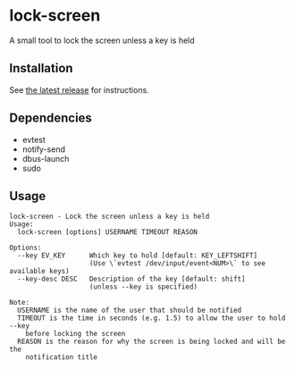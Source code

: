 # lock-screen

A small tool to lock the screen unless a key is held

## Installation

See [the latest release](https://github.com/orbit-online/lock-screen/releases/latest) for instructions.

## Dependencies

- evtest
- notify-send
- dbus-launch
- sudo

## Usage

```
lock-screen - Lock the screen unless a key is held
Usage:
  lock-screen [options] USERNAME TIMEOUT REASON

Options:
  --key EV_KEY      Which key to hold [default: KEY_LEFTSHIFT]
                    (Use \`evtest /dev/input/event<NUM>\` to see available keys)
  --key-desc DESC   Description of the key [default: shift]
                    (unless --key is specified)

Note:
  USERNAME is the name of the user that should be notified
  TIMEOUT is the time in seconds (e.g. 1.5) to allow the user to hold --key
    before locking the screen
  REASON is the reason for why the screen is being locked and will be the
    notification title
```
